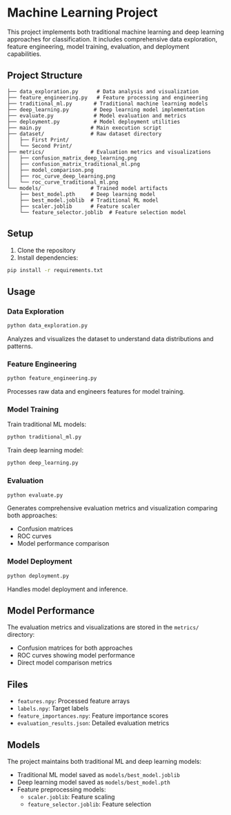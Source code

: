 # Machine Learning Project

This project implements both traditional machine learning and deep learning approaches for classification. It includes comprehensive data exploration, feature engineering, model training, evaluation, and deployment capabilities.

## Project Structure

```
├── data_exploration.py      # Data analysis and visualization
├── feature_engineering.py   # Feature processing and engineering
├── traditional_ml.py       # Traditional machine learning models
├── deep_learning.py        # Deep learning model implementation
├── evaluate.py             # Model evaluation and metrics
├── deployment.py           # Model deployment utilities
├── main.py                # Main execution script
├── dataset/               # Raw dataset directory
│   ├── First Print/
│   └── Second Print/
├── metrics/               # Evaluation metrics and visualizations
│   ├── confusion_matrix_deep_learning.png
│   ├── confusion_matrix_traditional_ml.png
│   ├── model_comparison.png
│   ├── roc_curve_deep_learning.png
│   └── roc_curve_traditional_ml.png
└── models/                # Trained model artifacts
    ├── best_model.pth     # Deep learning model
    ├── best_model.joblib  # Traditional ML model
    ├── scaler.joblib      # Feature scaler
    └── feature_selector.joblib  # Feature selection model
```

## Setup

1. Clone the repository
2. Install dependencies:
```bash
pip install -r requirements.txt
```

## Usage

### Data Exploration
```python
python data_exploration.py
```
Analyzes and visualizes the dataset to understand data distributions and patterns.

### Feature Engineering
```python
python feature_engineering.py
```
Processes raw data and engineers features for model training.

### Model Training

Train traditional ML models:
```python
python traditional_ml.py
```

Train deep learning model:
```python
python deep_learning.py
```

### Evaluation
```python
python evaluate.py
```
Generates comprehensive evaluation metrics and visualization comparing both approaches:
- Confusion matrices
- ROC curves
- Model performance comparison

### Model Deployment
```python
python deployment.py
```
Handles model deployment and inference.

## Model Performance

The evaluation metrics and visualizations are stored in the `metrics/` directory:
- Confusion matrices for both approaches
- ROC curves showing model performance
- Direct model comparison metrics

## Files

- `features.npy`: Processed feature arrays
- `labels.npy`: Target labels
- `feature_importances.npy`: Feature importance scores
- `evaluation_results.json`: Detailed evaluation metrics

## Models

The project maintains both traditional ML and deep learning models:
- Traditional ML model saved as `models/best_model.joblib`
- Deep learning model saved as `models/best_model.pth`
- Feature preprocessing models:
  - `scaler.joblib`: Feature scaling
  - `feature_selector.joblib`: Feature selection